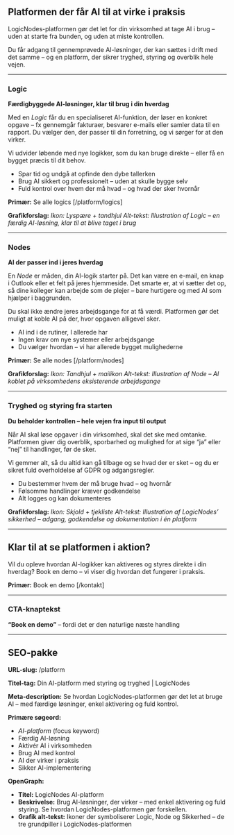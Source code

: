 ## Platformen der får AI til at virke i praksis

LogicNodes-platformen gør det let for din virksomhed at tage AI i brug – uden at starte fra bunden, og uden at miste kontrollen. 

Du får adgang til gennemprøvede AI-løsninger, der kan sættes i drift med det samme – og en platform, der sikrer tryghed, styring og overblik hele vejen.

---

### Logic

**Færdigbyggede AI-løsninger, klar til brug i din hverdag**

Med en *Logic* får du en specialiseret AI-funktion, der løser en konkret opgave – fx gennemgår fakturaer, besvarer e-mails eller samler data til en rapport. Du vælger den, der passer til din forretning, og vi sørger for at den virker.

Vi udvider løbende med nye logikker, som du kan bruge direkte – eller få en bygget præcis til dit behov.

* Spar tid og undgå at opfinde den dybe tallerken  
* Brug AI sikkert og professionelt – uden at skulle bygge selv  
* Fuld kontrol over hvem der må hvad – og hvad der sker hvornår

**Primær:** Se alle logics \[/platform/logics\]

**Grafikforslag:** *Ikon: Lyspære \+ tandhjul* *Alt-tekst: Illustration af Logic – en færdig AI-løsning, klar til at blive taget i brug*

---

### Nodes

**AI der passer ind i jeres hverdag**

En *Node* er måden, din AI-logik starter på. Det kan være en e-mail, en knap i Outlook eller et felt på jeres hjemmeside. Det smarte er, at vi sætter det op, så dine kolleger kan arbejde som de plejer – bare hurtigere og med AI som hjælper i baggrunden.

Du skal ikke ændre jeres arbejdsgange for at få værdi. Platformen gør det muligt at koble AI på der, hvor opgaven alligevel sker.

* AI ind i de rutiner, I allerede har  
* Ingen krav om nye systemer eller arbejdsgange  
* Du vælger hvordan – vi har allerede bygget mulighederne

**Primær:** Se alle nodes \[/platform/nodes\]

**Grafikforslag:** *Ikon: Tandhjul \+ mailikon* *Alt-tekst: Illustration af Node – AI koblet på virksomhedens eksisterende arbejdsgange*

---

### Tryghed og styring fra starten

**Du beholder kontrollen – hele vejen fra input til output**

Når AI skal løse opgaver i din virksomhed, skal det ske med omtanke. Platformen giver dig overblik, sporbarhed og mulighed for at sige “ja” eller “nej” til handlinger, før de sker.

Vi gemmer alt, så du altid kan gå tilbage og se hvad der er sket – og du er sikret fuld overholdelse af GDPR og adgangsregler.

* Du bestemmer hvem der må bruge hvad – og hvornår  
* Følsomme handlinger kræver godkendelse  
* Alt logges og kan dokumenteres

**Grafikforslag:** *Ikon: Skjold \+ tjekliste* *Alt-tekst: Illustration af LogicNodes’ sikkerhed – adgang, godkendelse og dokumentation i én platform*

---

## Klar til at se platformen i aktion?

Vil du opleve hvordan AI-logikker kan aktiveres og styres direkte i din hverdag? Book en demo – vi viser dig hvordan det fungerer i praksis.

**Primær:** Book en demo \[/kontakt\]

---

### CTA-knaptekst

**“Book en demo”** – fordi det er den naturlige næste handling

---

## SEO-pakke

**URL-slug:** /platform

**Titel-tag:** Din AI-platform med styring og tryghed | LogicNodes

**Meta-description:** Se hvordan LogicNodes-platformen gør det let at bruge AI – med færdige løsninger, enkel aktivering og fuld kontrol.

**Primære søgeord:**

* *AI-platform* (focus keyword)  
* Færdig AI-løsning  
* Aktivér AI i virksomheden  
* Brug AI med kontrol  
* AI der virker i praksis  
* Sikker AI-implementering

**OpenGraph:**

* **Titel:** LogicNodes AI-platform  
* **Beskrivelse:** Brug AI-løsninger, der virker – med enkel aktivering og fuld styring. Se hvordan LogicNodes-platformen gør forskellen.  
* **Grafik alt-tekst:** Ikoner der symboliserer Logic, Node og Sikkerhed – de tre grundpiller i LogicNodes-platformen